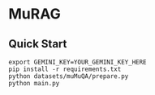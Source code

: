 # MuRAG

## Quick Start

```
export GEMINI_KEY=YOUR_GEMINI_KEY_HERE
pip install -r requirements.txt
python datasets/muMuQA/prepare.py
python main.py
```
